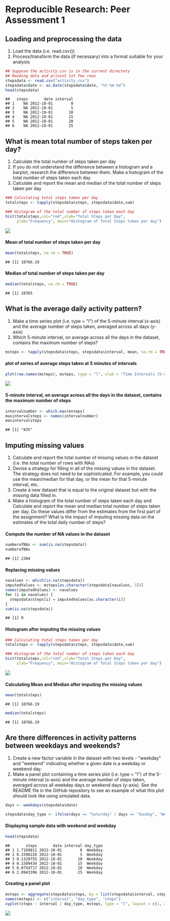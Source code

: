 # Reproducible Research: Peer Assessment 1





## Loading and preprocessing the data

1. Load the data (i.e. read.csv())
2. Process/transform the data (if necessary) into a format suitable for your analysis


```r
## Suppose the activity.csv is in the current directory
## Reading data and prinint 1st few rows
stepsdata <- read.csv("activity.csv")
stepsdata$date <- as.Date(stepsdata$date, "%Y-%m-%d")
head(stepsdata)
```

```
##   steps       date interval
## 1    NA 2012-10-01        0
## 2    NA 2012-10-01        5
## 3    NA 2012-10-01       10
## 4    NA 2012-10-01       15
## 5    NA 2012-10-01       20
## 6    NA 2012-10-01       25
```


## What is mean total number of steps taken per day?

1. Calculate the total number of steps taken per day
2. If you do not understand the difference between a histogram and a barplot, research the difference between them. Make a histogram of the total number of steps taken each day
3. Calculate and report the mean and median of the total number of steps taken per day


```r
### Calculating total steps taken per day
totalsteps <- tapply(stepsdata$steps, stepsdata$date,sum)

### Histogram of the total number of steps taken each day
hist(totalsteps,col="red",xlab="Total Steps per Day", 
     ylab="Frequency", main="Histogram of Total Steps taken per day")
```

![](PA1_template_files/figure-html/unnamed-chunk-3-1.png)

#### Mean of total number of steps taken per day


```r
mean(totalsteps, na.rm = TRUE)
```

```
## [1] 10766.19
```
#### Median of total number of steps taken per day


```r
median(totalsteps, na.rm = TRUE)
```

```
## [1] 10765
```

## What is the average daily activity pattern?

1. Make a time series plot (i.e. type = "l") of the 5-minute interval (x-axis) and the average number of steps taken, averaged across all days (y-axis)
2. Which 5-minute interval, on average across all the days in the dataset, contains the maximum number of steps?



```r
msteps <- tapply(stepsdata$steps, stepsdata$interval, mean, na.rm = TRUE)
```
#### plot of series of average steps taken at 5 minutes of intervals

```r
plot(row.names(msteps), msteps, type = "l", xlab = "Time Intervals (5-minute)", ylab = "Mean number of steps taken (all Days)", main = "Average Steps Taken at 5 minute Intervals", col = "purple")
```

![](PA1_template_files/figure-html/unnamed-chunk-7-1.png)

#### 5-minute interval, on average across all the days in the dataset, contains the maximum number of steps

```r
intervalnumber <- which.max(msteps)
maxintervalsteps <- names(intervalnumber)
maxintervalsteps
```

```
## [1] "835"
```
## Imputing missing values

1. Calculate and report the total number of missing values in the dataset (i.e. the total number of rows with NAs)
2. Devise a strategy for filling in all of the missing values in the dataset. The strategy does not need to be sophisticated. For example, you could use the mean/median for that day, or the mean for that 5-minute interval, etc.
3. Create a new dataset that is equal to the original dataset but with the missing data filled in.
4. Make a histogram of the total number of steps taken each day and Calculate and report the mean and median total number of steps taken per day. Do these values differ from the estimates from the first part of the assignment? What is the impact of imputing missing data on the estimates of the total daily number of steps?

#### Compute the number of NA values in the dataset


```r
numberofNAs <- sum(is.na(stepsdata))
numberofNAs
```

```
## [1] 2304
```

#### Replacing missing values


```r
navalues <- which(is.na(stepsdata))
imputedValues <- msteps[as.character(stepsdata[navalues, 3])]
names(imputedValues) <- navalues
for (i in navalues) {
  stepsdata$steps[i] = imputedValues[as.character(i)]
}
sum(is.na(stepsdata))
```

```
## [1] 0
```
#### Histogram after imputing the missing values

```r
### Calculating total steps taken per day
totalsteps <- tapply(stepsdata$steps, stepsdata$date,sum)

### Histogram of the total number of steps taken each day
hist(totalsteps,col="red",xlab="Total Steps per Day", 
     ylab="Frequency", main="Histogram of Total Steps taken per day")
```

![](PA1_template_files/figure-html/unnamed-chunk-11-1.png)

#### Calculating Mean and Median after imputing the missing values


```r
mean(totalsteps)
```

```
## [1] 10766.19
```

```r
median(totalsteps)
```

```
## [1] 10766.19
```



## Are there differences in activity patterns between weekdays and weekends?

1. Create a new factor variable in the dataset with two levels - "weekday" and "weekend" indicating whether a given date is a weekday or weekend day.
2. Make a panel plot containing a time series plot (i.e. type = "l") of the 5-minute interval (x-axis) and the average number of steps taken, averaged across all weekday days or weekend days (y-axis). See the README file in the GitHub repository to see an example of what this plot should look like using simulated data.


```r
days <- weekdays(stepsdata$date)

stepsdata$day_type <- ifelse(days == "Saturday" | days == "Sunday", "Weekend", "Weekday")
```

#### Displaying sample data with weekend and weekday 

```r
head(stepsdata)
```

```
##       steps       date interval day_type
## 1 1.7169811 2012-10-01        0  Weekday
## 2 0.3396226 2012-10-01        5  Weekday
## 3 0.1320755 2012-10-01       10  Weekday
## 4 0.1509434 2012-10-01       15  Weekday
## 5 0.0754717 2012-10-01       20  Weekday
## 6 2.0943396 2012-10-01       25  Weekday
```

#### Creating a panel plot


```r
msteps <- aggregate(stepsdata$steps, by = list(stepsdata$interval, stepsdata$day_type), mean)
names(msteps) <- c("interval", "day_type", "steps")
xyplot(steps ~ interval | day_type, msteps, type = "l", layout = c(1, 2), xlab = "Interval", ylab = "Number of steps")
```

![](PA1_template_files/figure-html/unnamed-chunk-15-1.png)

